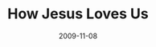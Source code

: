 ---
title: "How Jesus Loves Us"
speaker: "Alex Chu"
date: "2009-11-08"
sermonUrl: "//35.190.93.184/sermons/20091108_sunday_alex_chu_how_jesus_loves_us.mp3"
---